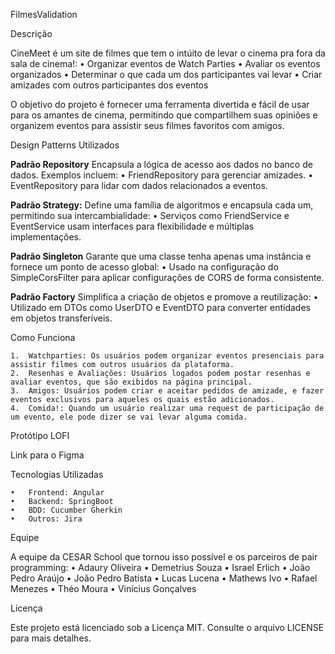 FilmesValidation

Descrição

CineMeet é um site de filmes que tem o intúito de levar o cinema pra fora da sala de cinema!:
	•	Organizar eventos de Watch Parties
	•	Avaliar os eventos organizados
	•	Determinar o que cada um dos participantes vai levar
	•	Criar amizades com outros participantes dos eventos

O objetivo do projeto é fornecer uma ferramenta divertida e fácil de usar para os amantes de cinema, permitindo que compartilhem suas opiniões e organizem eventos para assistir seus filmes favoritos com amigos.

Design Patterns Utilizados

**Padrão Repository**
Encapsula a lógica de acesso aos dados no banco de dados. Exemplos incluem:
	•	FriendRepository para gerenciar amizades.
	•	EventRepository para lidar com dados relacionados a eventos.
 
**Padrão Strategy:**
Define uma família de algoritmos e encapsula cada um, permitindo sua intercambialidade:
	•	Serviços como FriendService e EventService usam interfaces para flexibilidade e múltiplas implementações.
 
**Padrão Singleton**
Garante que uma classe tenha apenas uma instância e fornece um ponto de acesso global:
	•	Usado na configuração do SimpleCorsFilter para aplicar configurações de CORS de forma consistente.

**Padrão Factory**
Simplifica a criação de objetos e promove a reutilização:
	•	Utilizado em DTOs como UserDTO e EventDTO para converter entidades em objetos transferíveis.

Como Funciona

	1.	Watchparties: Os usuários podem organizar eventos presenciais para assistir filmes com outros usuários da plataforma.
	2.  Resenhas e Avaliações: Usuários logados podem postar resenhas e avaliar eventos, que são exibidos na página principal.
	3.	Amigos: Usuários podem criar e aceitar pedidos de amizade, e fazer eventos exclusivos para aqueles os quais estão adicionados.
 	4.	Comida!: Quando um usuário realizar uma request de participação de um evento, ele pode dizer se vai levar alguma comida.

Protótipo LOFI

Link para o Figma

Tecnologias Utilizadas

	•	Frontend: Angular
	•	Backend: SpringBoot
	•	BDD: Cucumber Gherkin
	•	Outros: Jira

Equipe

A equipe da CESAR School que tornou isso possível e os parceiros de pair programming:
	•	Adaury Oliveira
	•	Demetrius Souza
	•	Israel Erlich
	•	João Pedro Araújo
	•	João Pedro Batista
	•	Lucas Lucena
	•	Mathews Ivo
	•	Rafael Menezes
	•	Théo Moura
	•	Vinícius Gonçalves

Licença

Este projeto está licenciado sob a Licença MIT. Consulte o arquivo LICENSE para mais detalhes.
